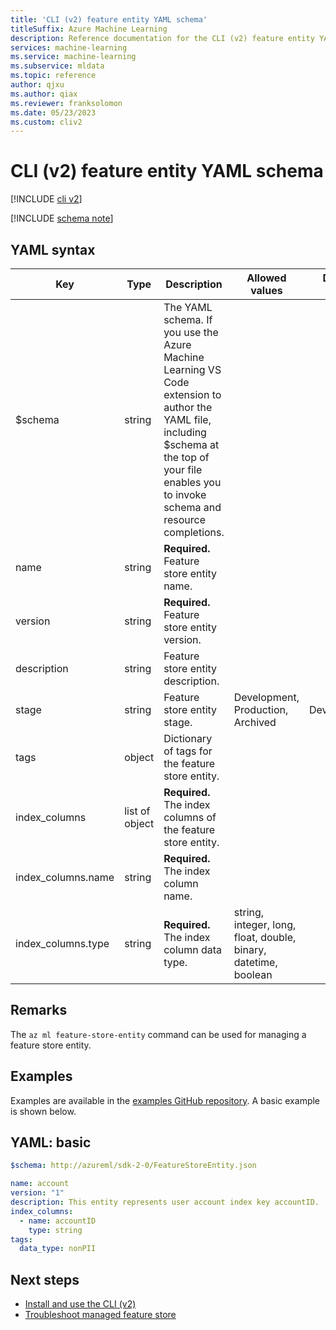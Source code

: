 ```yaml
---
title: 'CLI (v2) feature entity YAML schema'
titleSuffix: Azure Machine Learning
description: Reference documentation for the CLI (v2) feature entity YAML schema.
services: machine-learning
ms.service: machine-learning
ms.subservice: mldata
ms.topic: reference
author: qjxu
ms.author: qiax
ms.reviewer: franksolomon
ms.date: 05/23/2023
ms.custom: cliv2
---
```


# CLI (v2) feature entity YAML schema

[!INCLUDE [cli v2](../../includes/machine-learning-cli-v2.md)]


[!INCLUDE [schema note](../../includes/machine-learning-preview-old-json-schema-note.md)]

## YAML syntax


| Key | Type | Description | Allowed values | Default value |
|--|--|--|--|--|
| $schema | string | The YAML schema. If you use the Azure Machine Learning VS Code extension to author the YAML file, including $schema at the top of your file enables you to invoke schema and resource completions. |  |  |
| name | string | **Required.** Feature store entity name. |  |  |
| version | string | **Required.** Feature store entity version. |  |  |
| description | string | Feature store entity description. |  |  |
| stage | string | Feature store entity stage. | Development, Production, Archived | Development |
| tags | object | Dictionary of tags for the feature store entity. |  |  |
| index_columns | list of object | **Required.** The index columns of the feature store entity. |  |  |
| index_columns.name | string | **Required.** The index column name. |  |  |
| index_columns.type | string | **Required.** The index column data type. | string, integer, long, float, double, binary, datetime, boolean |  |

## Remarks

The `az ml feature-store-entity` command can be used for managing a feature store entity.

## Examples

Examples are available in the [examples GitHub repository](https://github.com/Azure/azureml-examples/tree/main/cli). A basic example is shown below.

## YAML: basic

```yaml
$schema: http://azureml/sdk-2-0/FeatureStoreEntity.json

name: account
version: "1"
description: This entity represents user account index key accountID.
index_columns:
  - name: accountID
    type: string
tags:
  data_type: nonPII
```

## Next steps

- [Install and use the CLI (v2)](how-to-configure-cli.md)
- [Troubleshoot managed feature store](troubleshooting-managed-feature-store.md)